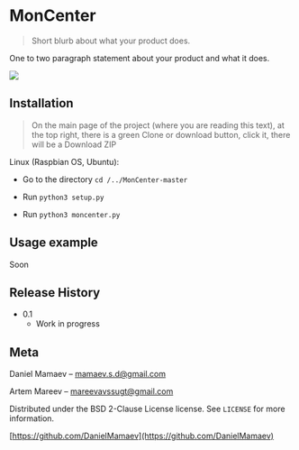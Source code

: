 # MonCenter
> Short blurb about what your product does.

One to two paragraph statement about your product and what it does.

![](header.png)

## Installation

> On the main page of the project (where you are reading this text), at the top right, there is a green Clone or download button, click it, there will be a Download ZIP

Linux (Raspbian OS, Ubuntu):

* Go to the directory `cd /../MonCenter-master`

* Run ``python3 setup.py``
* Run ``python3 moncenter.py``

## Usage example

Soon

## Release History

* 0.1
    * Work in progress

## Meta

Daniel Mamaev – mamaev.s.d@gmail.com

Artem Mareev – mareevavssugt@gmail.com

Distributed under the BSD 2-Clause License license. See ``LICENSE`` for more information.

[https://github.com/DanielMamaev](https://github.com/DanielMamaev)
